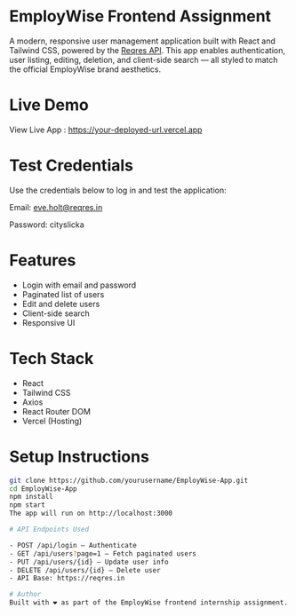 # EmployWise Frontend Assignment

A modern, responsive user management application built with React and Tailwind CSS, powered by the [Reqres API](https://reqres.in). This app enables authentication, user listing, editing, deletion, and client-side search — all styled to match the official EmployWise brand aesthetics.

# Live Demo

View Live App : https://your-deployed-url.vercel.app

# Test Credentials

Use the credentials below to log in and test the application:

Email: eve.holt@reqres.in 

Password: cityslicka

# Features
- Login with email and password
- Paginated list of users
- Edit and delete users
- Client-side search
- Responsive UI

# Tech Stack

- React
- Tailwind CSS
- Axios
- React Router DOM
- Vercel (Hosting)

# Setup Instructions

```bash
git clone https://github.com/yourusername/EmployWise-App.git
cd EmployWise-App
npm install
npm start
The app will run on http://localhost:3000

# API Endpoints Used

- POST /api/login – Authenticate
- GET /api/users?page=1 – Fetch paginated users
- PUT /api/users/{id} – Update user info
- DELETE /api/users/{id} – Delete user
- API Base: https://reqres.in

# Author
Built with ❤️ as part of the EmployWise frontend internship assignment.




